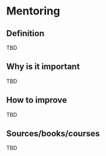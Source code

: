 # Mentoring

## Definition

TBD

## Why is it important

TBD

## How to improve

TBD

## Sources/books/courses

TBD